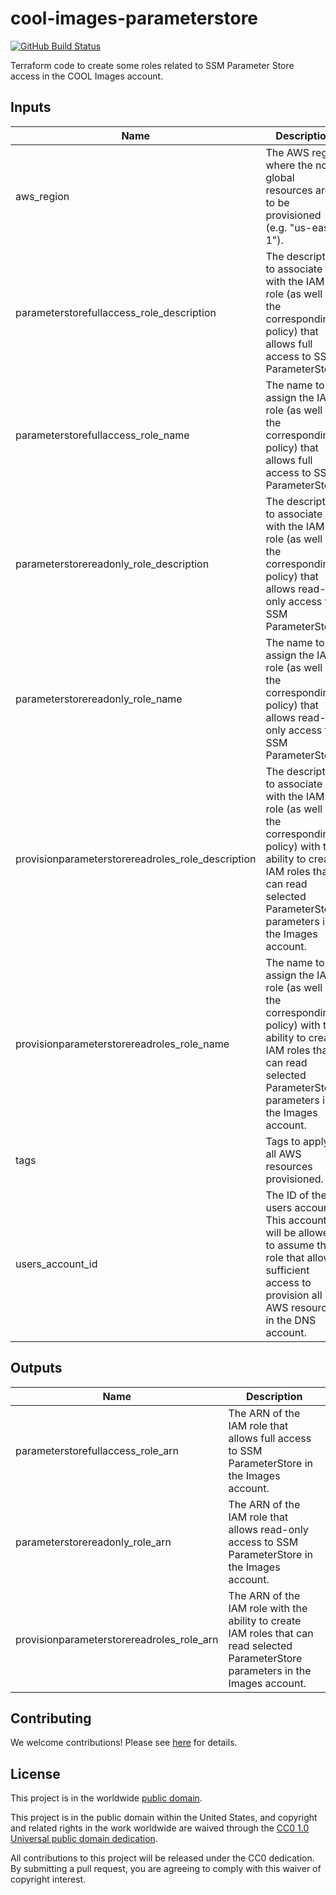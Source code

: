 # cool-images-parameterstore #

[![GitHub Build Status](https://github.com/cisagov/cool-images-parameterstore/workflows/build/badge.svg)](https://github.com/cisagov/cool-images-parameterstore/actions)

Terraform code to create some roles related to SSM Parameter Store
access in the COOL Images account.

## Inputs ##

| Name | Description | Type | Default | Required |
|------|-------------|:----:|:-------:|:--------:|
| aws_region | The AWS region where the non-global resources are to be provisioned (e.g. "us-east-1"). | string | `us-east-1` | no |
| parameterstorefullaccess_role_description | The description to associate with the IAM role (as well as the corresponding policy) that allows full access to SSM ParameterStore. | string | `Allows full access to SSM ParameterStore.` | no |
| parameterstorefullaccess_role_name | The name to assign the IAM role (as well as the corresponding policy) that allows full access to SSM ParameterStore. | string | `ParameterStoreFullAccess` | no |
| parameterstorereadonly_role_description | The description to associate with the IAM role (as well as the corresponding policy) that allows read-only access to SSM ParameterStore. | string | `Allows read-only access to SSM ParameterStore.` | no |
| parameterstorereadonly_role_name | The name to assign the IAM role (as well as the corresponding policy) that allows read-only access to SSM ParameterStore. | string | `ParameterStoreReadOnly` | no |
| provisionparameterstorereadroles_role_description | The description to associate with the IAM role (as well as the corresponding policy) with the ability to create IAM roles that can read selected ParameterStore parameters in the Images account. | string | `Allows creation of IAM roles that can read selected ParameterStore parameters in the Images account.` | no |
| provisionparameterstorereadroles_role_name | The name to assign the IAM role (as well as the corresponding policy) with the ability to create IAM roles that can read selected ParameterStore parameters in the Images account. | string | `ProvisionParameterStoreReadRoles` | no |
| tags | Tags to apply to all AWS resources provisioned. | map(string) | `{}` | no |
| users_account_id | The ID of the users account.  This account will be allowed to assume the role that allows sufficient access to provision all AWS resources in the DNS account. | string | | yes |

## Outputs ##

| Name | Description |
|------|-------------|
| parameterstorefullaccess_role_arn | The ARN of the IAM role that allows full access to SSM ParameterStore in the Images account. |
| parameterstorereadonly_role_arn | The ARN of the IAM role that allows read-only access to SSM ParameterStore in the Images account. |
| provisionparameterstorereadroles_role_arn | The ARN of the IAM role with the ability to create IAM roles that can read selected ParameterStore parameters in the Images account. |

## Contributing ##

We welcome contributions!  Please see [here](CONTRIBUTING.md) for
details.

## License ##

This project is in the worldwide [public domain](LICENSE).

This project is in the public domain within the United States, and
copyright and related rights in the work worldwide are waived through
the [CC0 1.0 Universal public domain
dedication](https://creativecommons.org/publicdomain/zero/1.0/).

All contributions to this project will be released under the CC0
dedication. By submitting a pull request, you are agreeing to comply
with this waiver of copyright interest.
